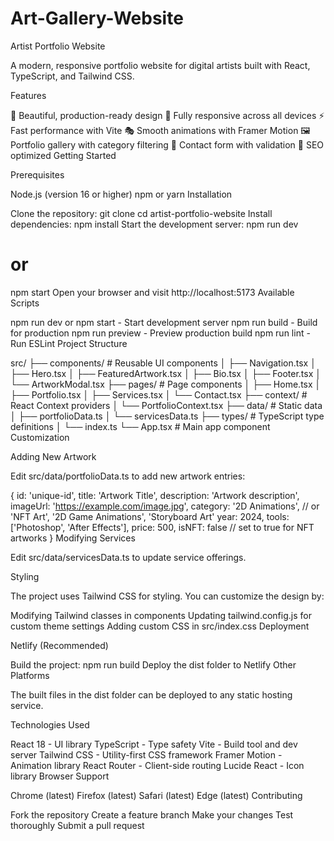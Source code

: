 # Art-Gallery-Website
Artist Portfolio Website

A modern, responsive portfolio website for digital artists built with React, TypeScript, and Tailwind CSS.

Features

🎨 Beautiful, production-ready design
📱 Fully responsive across all devices
⚡ Fast performance with Vite
🎭 Smooth animations with Framer Motion
🖼️ Portfolio gallery with category filtering
📧 Contact form with validation
🎯 SEO optimized
Getting Started

Prerequisites

Node.js (version 16 or higher)
npm or yarn
Installation

Clone the repository:
git clone <your-repo-url>
cd artist-portfolio-website
Install dependencies:
npm install
Start the development server:
npm run dev
# or
npm start
Open your browser and visit http://localhost:5173
Available Scripts

npm run dev or npm start - Start development server
npm run build - Build for production
npm run preview - Preview production build
npm run lint - Run ESLint
Project Structure

src/
├── components/          # Reusable UI components
│   ├── Navigation.tsx
│   ├── Hero.tsx
│   ├── FeaturedArtwork.tsx
│   ├── Bio.tsx
│   ├── Footer.tsx
│   └── ArtworkModal.tsx
├── pages/              # Page components
│   ├── Home.tsx
│   ├── Portfolio.tsx
│   ├── Services.tsx
│   └── Contact.tsx
├── context/            # React Context providers
│   └── PortfolioContext.tsx
├── data/               # Static data
│   ├── portfolioData.ts
│   └── servicesData.ts
├── types/              # TypeScript type definitions
│   └── index.ts
└── App.tsx             # Main app component
Customization

Adding New Artwork

Edit src/data/portfolioData.ts to add new artwork entries:

{
  id: 'unique-id',
  title: 'Artwork Title',
  description: 'Artwork description',
  imageUrl: 'https://example.com/image.jpg',
  category: '2D Animations', // or 'NFT Art', '2D Game Animations', 'Storyboard Art'
  year: 2024,
  tools: ['Photoshop', 'After Effects'],
  price: 500,
  isNFT: false // set to true for NFT artworks
}
Modifying Services

Edit src/data/servicesData.ts to update service offerings.

Styling

The project uses Tailwind CSS for styling. You can customize the design by:

Modifying Tailwind classes in components
Updating tailwind.config.js for custom theme settings
Adding custom CSS in src/index.css
Deployment

Netlify (Recommended)

Build the project:
npm run build
Deploy the dist folder to Netlify
Other Platforms

The built files in the dist folder can be deployed to any static hosting service.

Technologies Used

React 18 - UI library
TypeScript - Type safety
Vite - Build tool and dev server
Tailwind CSS - Utility-first CSS framework
Framer Motion - Animation library
React Router - Client-side routing
Lucide React - Icon library
Browser Support

Chrome (latest)
Firefox (latest)
Safari (latest)
Edge (latest)
Contributing

Fork the repository
Create a feature branch
Make your changes
Test thoroughly
Submit a pull request
